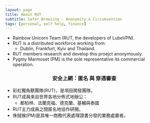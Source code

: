 ```yaml
---
layout: page
title: About RUT
subtitle: Safer Browsing - Anonymity & Circumvention
tags: [personal, self help, finance]
---
```


- Rainbow Unicorn Team (RUT, the developers of LubeVPN).
- RUT is a distributed workforce working from:
  - Dublin, Frankfurt, Kyiv and Thailand.
- RUT members research and develop this proejct anonymously.
- Pygmy Marmoset (PM) is the sole representative its commercial operation.

<div align="center">

### 安全上網：匿名 與 穿透審查
</div>

- 彩虹獨角獸團隊(RUT)，是項目開發團隊。
- RUT成員来自世界各地分佈式地辦公：
  - 都柏林、法蘭克福、德克蘭、基輔與泰國
- RUT主力成員之間匿名地協作研開。
- 侏狨猴(PM)是其唯一商務代表處理證書分發的業務處置者。
